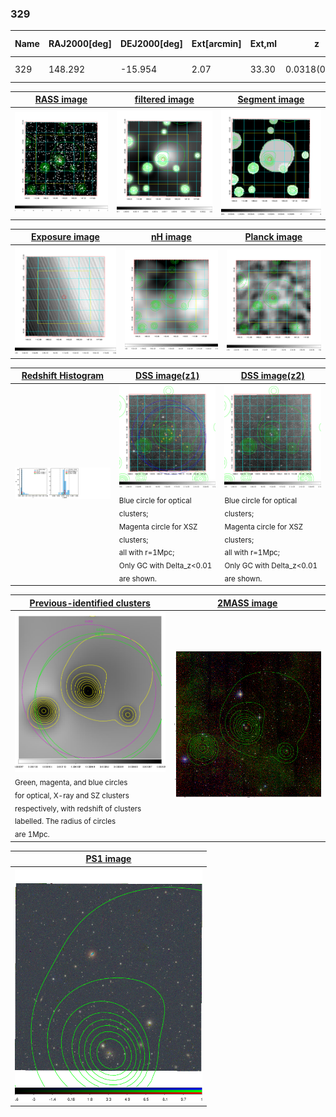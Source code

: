 <div STYLE="page-break-after: always;"></div>

### 329

|Name|RAJ2000[deg]|DEJ2000[deg] |Ext[arcmin]| Ext,ml | z | z_src| C|GC(XSZ,Delta_z<0.01)| GC(OPT,Delta_z<0.01)|GC| R_sig[arcmin] | R500[arcmin] | R500[Mpc]| CRsig[c/s] | CR500[c/s] |L500[1E44 erg/s]|F500[1E-12 erg/s/cm^2]| M500[1E14 Msun]|Tx[keV]|Cnt_sig|Beta|Rc[arcmin]|Comment|Alias|
|---|---|---|---|---|---|------|---|--------|---------|----------|---|---|---|---|---|---|---|---|---|---|---|---|---|---|
|329| 148.292| -15.954| 2.07| 33.30| 0.0318(0.005)| z1, z_xsz| B| MCXC| N| MCXC, N| 23.219| 16.207| 0.618| 0.315(0.055)| 0.300(0.053)| 0.112(0.013)| 4.795(0.570)| 0.69(0.04)| 1.72(0.07)| 145.5| 0.567(-0.036+0.050)| 3.455(-0.643+0.832)| -| k229|

|[RASS image](../image/329/329_img.pdf)|[filtered image](../image/329/329_fil.pdf)|[Segment image](../image/329/329_seg.pdf)|
|-------------------|--------------------|-------------------|
| <img src="../image/329/329_img.png" width="300">  | <img src="../image/329/329_fil.png" width="300">   | <img src="../image/329/329_seg.png" width="300">  |

|[Exposure image](../image/329/329_mex.pdf)| [nH image](../image/329/329_nh.pdf)| [Planck image](../image/329/329_p.pdf)|
|-------------------|--------------------|-------------------|
|<img src="../image/329/329_mex.png" width="300">   | <img src="../image/329/329_nh.png" width="300">    | <img src="../image/329/329_p.png" width="300"> |

|[Redshift Histogram](../image/329/329_zg.pdf) | [DSS image(z1)](../image/329/329_dss_z1.pdf)      |  [DSS image(z2)](../image/329/329_dss_z2.pdf)    |
|-------------------|--------------------|-------------------|
|<img src="../image/329/329_zg.png" width="300"> |<img src="../image/329/329_dss_z1.png" width="300"> <sub><br>Blue circle for optical clusters; <br>Magenta circle for XSZ clusters; <br>all with r=1Mpc; <br>Only GC with Delta_z<0.01 are shown. </sub>| <img src="../image/329/329_dss_z2.png" width="300"><sub><br>Blue circle for optical clusters; <br>Magenta circle for XSZ clusters; <br>all with r=1Mpc; <br>Only GC with Delta_z<0.01 are shown. </sub> |

|[Previous-identified clusters](../image/329/329_gc.pdf) | [2MASS image](../image/329/329_2mass.pdf)      |
|-------------------|-------------------|
|<img src=../image/329/329_gc.png width="300"> <br><sub>Green, magenta, and blue circles <br>for optical, X-ray and SZ clusters <br>respectively, with redshift of clusters <br>labelled. The radius of circles <br>are 1Mpc.</sub>|<img src="../image/329/329_2mass.png" width="300">  |

|[PS1 image](../image/329/329_ps1.pdf)            |
|-------------------|
| <img src="../image/329/329_ps1.png" width="300">  |
